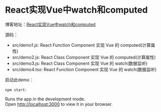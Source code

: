 # React实现Vue中watch和computed 

博客地址：[React实现Vue中watch和computed](https://x-x.netlify.app/2022/01/08/%E7%BC%96%E7%A8%8B/react/react%E5%AE%9E%E7%8E%B0vue%E4%B8%ADwatch%E5%92%8Ccomputed/#%E8%AE%A1%E7%AE%97%E5%B1%9E%E6%80%A7computed%E5%92%8C%E6%95%B0%E6%8D%AE%E7%9B%91%E5%90%ACwatch%E4%B8%A4%E8%80%85%E7%9A%84%E5%8C%BA%E5%88%AB)

源码：
- src/demo1.js: React Function Component 实现 Vue 的 computed(计算属性)
- src/demo2.js: React Class Component 实现 Vue 的 computed(计算属性)
- src/demo3.js:  React Class Component 实现 Vue 的 watch(数据监听)
- src/demo4.tsx: React Function Component 实现 Vue 的 watch(数据监听)

启动此demo：

`npm start`:

Runs the app in the development mode.\
Open [http://localhost:3000](http://localhost:3000) to view it in your browser.
